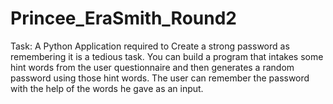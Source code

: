 # Princee_EraSmith_Round2
Task:  A Python Application required to Create a strong password 
       as remembering it is a tedious task. You can build a program 
       that intakes some hint words from the user questionnaire and 
       then generates a random password using those hint words. The 
       user can remember the password with the help of the words he 
       gave as an input.
